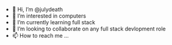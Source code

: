 - 👋 Hi, I’m @julydeath
- 👀 I’m interested in computers
- 🌱 I’m currently learning full stack
- 💞️ I’m looking to collaborate on any full stack devlopment role
- 📫 How to reach me ...

<!---
julydeath/julydeath is a ✨ special ✨ repository because its `README.md` (this file) appears on your GitHub profile.
You can click the Preview link to take a look at your changes.
--->
